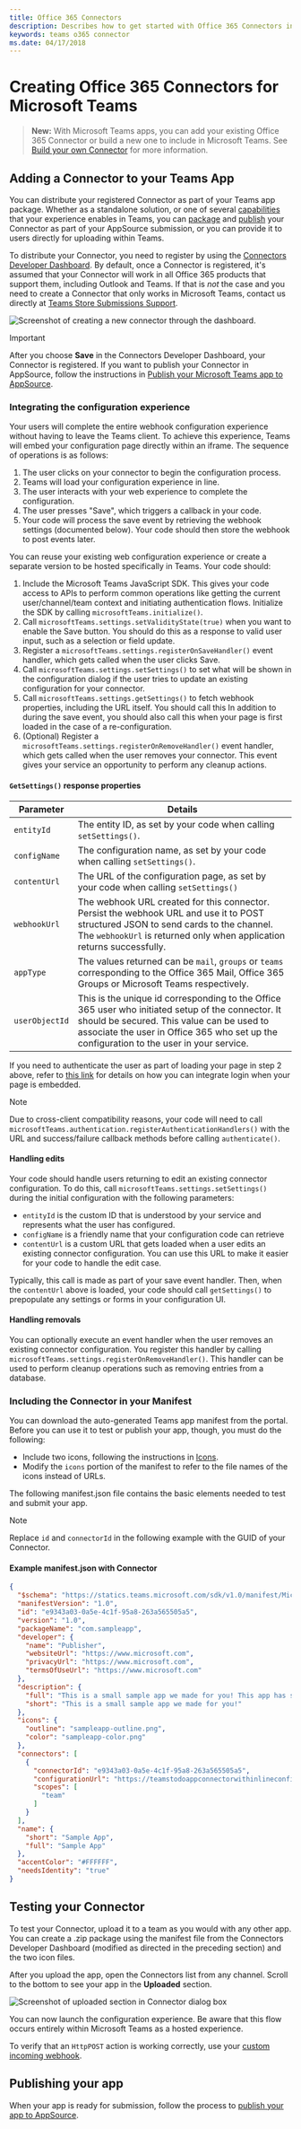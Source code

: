 ```yaml
---
title: Office 365 Connectors
description: Describes how to get started with Office 365 Connectors in Microsoft Teams
keywords: teams o365 connector
ms.date: 04/17/2018
---
```

# Creating Office 365 Connectors for Microsoft Teams

>**New:** With Microsoft Teams apps, you can add your existing Office 365 Connector or build a new one to include in Microsoft Teams. See [Build your own Connector](https://docs.microsoft.com/en-us/outlook/actionable-messages/connectors-dev-dashboard#build-your-own-connector) for more information.

## Adding a Connector to your Teams App

You can distribute your registered Connector as part of your Teams app package. Whether as a standalone solution, or one of several [capabilities](~/overview#apps-in-microsoft-teams) that your experience enables in Teams, you can [package](~/concepts/apps/apps-package) and [publish](~/publishing/apps-publish) your Connector as part of your AppSource submission, or you can provide it to users directly for uploading within Teams.

To distribute your Connector, you need to register by using the [Connectors Developer Dashboard](https://go.microsoft.com/fwlink/?LinkID=780623). By default, once a Connector is registered, it's assumed that your Connector will work in all Office 365 products that support them, including Outlook and Teams. If that is _not_ the case and you need to create a Connector that only works in Microsoft Teams, contact us directly at [Teams Store Submissions Support](mailto:TeamsSubSupport@microsoft.com).

![Screenshot of creating a new connector through the dashboard.](~/assets/images/connectors/connector_dashboard.png)

> [!IMPORTANT]
> After you choose **Save** in the Connectors Developer Dashboard, your Connector is registered. If you want to publish your Connector in AppSource, follow the instructions in [Publish your Microsoft Teams app to AppSource](~/publishing/apps-publish).

### Integrating the configuration experience

Your users will complete the entire webhook configuration experience without having to leave the Teams client. To achieve this experience, Teams will embed your configuration page directly within an iframe. The sequence of operations is as follows:

1. The user clicks on your connector to begin the configuration process.
2. Teams will load your configuration experience in line.
3. The user interacts with your web experience to complete the configuration.
4. The user presses "Save", which triggers a callback in your code.
5. Your code will process the save event by retrieving the webhook settings (documented below). Your code should then store the webhook to post events later.

You can reuse your existing web configuration experience or create a separate version to be hosted specifically in Teams. Your code should:

1. Include the Microsoft Teams JavaScript SDK. This gives your code access to APIs to perform common operations like getting the current user/channel/team context and initiating authentication flows. Initialize the SDK by calling `microsoftTeams.initialize()`.
2. Call `microsoftTeams.settings.setValidityState(true)` when you want to enable the Save button. You should do this as a response to valid user input, such as a selection or field update.
3. Register a `microsoftTeams.settings.registerOnSaveHandler()` event handler, which gets called when the user clicks Save.
4. Call `microsoftTeams.settings.setSettings()` to set what will be shown in the configuration dialog if the user tries to update an existing configuration for your connector.
5. Call `microsoftTeams.settings.getSettings()` to fetch webhook properties, including the URL itself. You should call this  In addition to during the save event, you should also call this when your page is first loaded in the case of a re-configuration. 
6. (Optional) Register a `microsoftTeams.settings.registerOnRemoveHandler()` event handler, which gets called when the user removes your connector. This event gives your service an opportunity to perform any cleanup actions.

#### `GetSettings()` response properties

| Parameter   | Details |
|-------------|---------|
| `entityId`       | The entity ID, as set by your code when calling `setSettings()`. |
| `configName`  | The configuration name, as set by your code when calling `setSettings()`. |
| `contentUrl` | The URL of the configuration page, as set by your code when calling `setSettings()` |
| `webhookUrl` | The webhook URL created for this connector. Persist the webhook URL and use it to POST structured JSON to send cards to the channel. The `webhookUrl` is returned only when application returns successfully. |
| `appType` | The values returned can be `mail`, `groups` or `teams` corresponding to the Office 365 Mail, Office 365 Groups or Microsoft Teams respectively. |
| `userObjectId` | This is the unique id corresponding to the Office 365 user who initiated setup of the connector. It should be secured. This value can be used to associate the user in Office 365 who set up the configuration to the user in your service. |

If you need to authenticate the user as part of loading your page in step 2 above, refer to [this link](~/concepts/authentication/auth-flow-tab.md) for details on how you can integrate login when your page is embedded.

> [!NOTE]
> Due to cross-client compatibility reasons, your code will need to call `microsoftTeams.authentication.registerAuthenticationHandlers()` with the URL and success/failure callback methods before calling `authenticate()`.

#### Handling edits

Your code should handle users returning to edit an existing connector configuration. To do this, call `microsoftTeams.settings.setSettings()` during the initial configuration with the following parameters:

- `entityId` is the custom ID that is understood by your service and represents what the user has configured.
- `configName` is a friendly name that your configuration code can retrieve
- `contentUrl` is a custom URL that gets loaded when a user edits an existing connector configuration. You can use this URL to make it easier for your code to handle the edit case.

Typically, this call is made as part of your save event handler. Then, when the `contentUrl` above is loaded, your code should call `getSettings()` to prepopulate any settings or forms in your configuration UI.

#### Handling removals

You can optionally execute an event handler when the user removes an existing connector configuration. You register this handler by calling `microsoftTeams.settings.registerOnRemoveHandler()`. This handler can be used to perform cleanup operations such as removing entries from a database.

### Including the Connector in your Manifest

You can download the auto-generated Teams app manifest from the portal. Before you can use it to test or publish your app, though, you must do the following:

- Include two icons, following the instructions in [Icons](~/concepts/apps/apps-package#icons).
- Modify the `icons` portion of the manifest to refer to the file names of the icons instead of URLs.

The following manifest.json file contains the basic elements needed to test and submit your app.

> [!NOTE]
> Replace `id` and `connectorId` in the following example with the GUID of your Connector.

#### Example manifest.json with Connector

```json
{
  "$schema": "https://statics.teams.microsoft.com/sdk/v1.0/manifest/MicrosoftTeams.schema.json",
  "manifestVersion": "1.0",
  "id": "e9343a03-0a5e-4c1f-95a8-263a565505a5",
  "version": "1.0",
  "packageName": "com.sampleapp",
  "developer": {
    "name": "Publisher",
    "websiteUrl": "https://www.microsoft.com",
    "privacyUrl": "https://www.microsoft.com",
    "termsOfUseUrl": "https://www.microsoft.com"
  },
  "description": {
    "full": "This is a small sample app we made for you! This app has samples of all capabilities Microsoft Teams supports.",
    "short": "This is a small sample app we made for you!"
  },
  "icons": {
    "outline": "sampleapp-outline.png",
    "color": "sampleapp-color.png"
  },
  "connectors": [
    {
      "connectorId": "e9343a03-0a5e-4c1f-95a8-263a565505a5",
      "configurationUrl": "https://teamstodoappconnectorwithinlineconfig.azurewebsites.net/Connector/Setup",
      "scopes": [
        "team"
      ]
    }
  ],
  "name": {
    "short": "Sample App",
    "full": "Sample App"
  },
  "accentColor": "#FFFFFF",
  "needsIdentity": "true"
}
```

## Testing your Connector

To test your Connector, upload it to a team as you would with any other app. You can create a .zip package using the manifest file from the Connectors Developer Dashboard (modified as directed in the preceding section) and the two icon files.

After you upload the app, open the Connectors list from any channel. Scroll to the bottom to see your app in the **Uploaded** section.

![Screenshot of uploaded section in Connector dialog box](~/assets/images/connectors/connector_dialog_uploaded.png)

You can now launch the configuration experience. Be aware that this flow occurs entirely within Microsoft Teams as a hosted experience.

To verify that an `HttpPOST` action is working correctly, use your [custom incoming webhook](#setting-up-a-custom-incoming-webhook).

## Publishing your app

When your app is ready for submission, follow the process to [publish your app to AppSource](~/publishing/apps-publish).